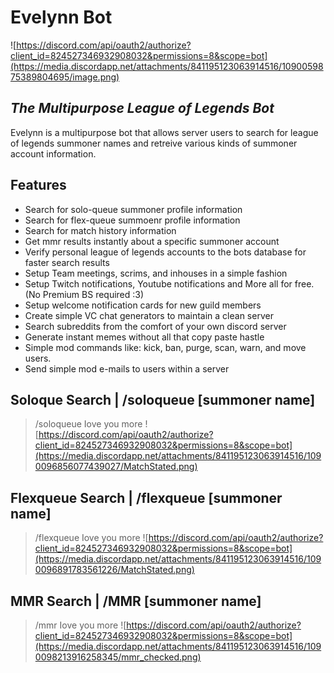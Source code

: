 # Evelynn Bot
![https://discord.com/api/oauth2/authorize?client_id=824527346932908032&permissions=8&scope=bot](https://media.discordapp.net/attachments/841195123063914516/1090059875389804695/image.png)
## _The Multipurpose League of Legends Bot_ 

Evelynn is a multipurpose bot that allows server users to search for league of legends summoner names 
and retreive various kinds of summoner account information.

## Features

- Search for solo-queue summoner profile information
- Search for flex-queue summoenr profile information
- Search for match history information
- Get mmr results instantly about a specific summoner account
- Verify personal league of legends accounts to the bots database for faster search results
- Setup Team meetings, scrims, and inhouses in a simple fashion
- Setup Twitch notifications, Youtube notifications and More all for free. (No Premium BS required :3)
- Setup welcome notification cards for new guild members
- Create simple VC chat generators to maintain a clean server
- Search subreddits from the comfort of your own discord server
- Generate instant memes without all that copy paste hastle
- Simple mod commands like: kick, ban, purge, scan, warn, and move users.
- Send simple mod e-mails to users within a server

## Soloque Search | /soloqueue [summoner name] 
> /soloqueue Iove you more
    ![https://discord.com/api/oauth2/authorize?client_id=824527346932908032&permissions=8&scope=bot](https://media.discordapp.net/attachments/841195123063914516/1090096856077439027/MatchStated.png)

## Flexqueue Search | /flexqueue [summoner name]  
> /flexqueue Iove you more
    ![https://discord.com/api/oauth2/authorize?client_id=824527346932908032&permissions=8&scope=bot](https://media.discordapp.net/attachments/841195123063914516/1090096891783561226/MatchStated.png)

## MMR Search | /MMR [summoner name] 
> /mmr Iove you more
    ![https://discord.com/api/oauth2/authorize?client_id=824527346932908032&permissions=8&scope=bot](https://media.discordapp.net/attachments/841195123063914516/1090098213916258345/mmr_checked.png)
